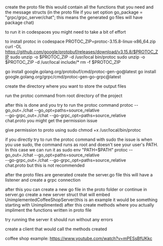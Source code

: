 create the proto file
this would contain all the functions that you need and the message structs
(in the proto file if you set
option go_package = "grpc/grpc_server/chat";
this means the generated go files will have package chat)

to run it in codespaces you might need to take a bit of effort

to install protoc in codespace
PROTOC_ZIP=protoc-3.15.8-linux-x86_64.zip
curl -OL https://github.com/google/protobuf/releases/download/v3.15.8/$PROTOC_ZIP
sudo unzip -o $PROTOC_ZIP -d /usr/local bin/protoc
sudo unzip -o $PROTOC_ZIP -d /usr/local include/*
rm -f $PROTOC_ZIP

go install google.golang.org/protobuf/cmd/protoc-gen-go@latest
go install google.golang.org/grpc/cmd/protoc-gen-go-grpc@latest

create the directory where you want to store the output files

run the protoc command from root directory of the project

after this is done and you try to run the protoc command
protoc --go_out=./chat --go_opt=paths=source_relative \
  --go-grpc_out=./chat --go-grpc_opt=paths=source_relative \
  chat.proto
you might get the permission issue

give permission to proto using
sudo chmod +x /usr/local/bin/protoc

if you directly try to run the protoc command with sudo the issue is when you use sudo, the command runs as root and doesn't see your user's PATH.
In this case we can run it as
sudo env "PATH=$PATH" protoc --go_out=./chat --go_opt=paths=source_relative \
  --go-grpc_out=./chat --go-grpc_opt=paths=source_relative \
  chat.proto
but this is not recommended

after the proto files are generated create the server.go file this will have a listener and create a grpc connection

after this you can create a new go file in the proto folder or continue in server.go
create a new server struct that will embed UnimplementedCoffeeShopServer(this is an example it would be something starting with Unimplimented)
after this create methods where you actually impliment the functions written in proto file

try running the server it should run without any errors

create a client that would call the methods created

coffee shop example: https://www.youtube.com/watch?v=mPESsBfUKkc
